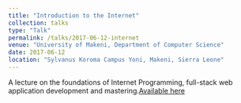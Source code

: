```yaml
---
title: "Introduction to the Internet"
collection: talks
type: "Talk"
permalink: /talks/2017-06-12-internet
venue: "University of Makeni, Department of Computer Science"
date: 2017-06-12
location: "Sylvanus Koroma Campus Yoni, Makeni, Sierra Leone"
---
```


A lecture on the foundations of Internet Programming, full-stack web application development and mastering.[Available here](https://www.slideshare.net/YusufBrima/introduction-to-internet-226928415)
